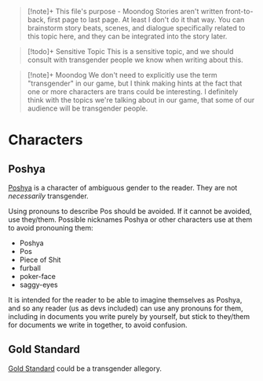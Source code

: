 >[!note]+ This file's purpose - Moondog
> Stories aren't written front-to-back, first page to last page. At least I don't do it that way. You can brainstorm story beats, scenes, and dialogue specifically related to this topic here, and they can be integrated into the story later.

>[!todo]+ Sensitive Topic
>This is a sensitive topic, and we should consult with transgender people we know when writing about this.

>[!note]+ Moondog
>We don't need to explicitly use the term "transgender" in our game, but I think making hints at the fact that one or more characters are trans could be interesting. I definitely think with the topics we're talking about in our game, that some of our audience will be transgender people. 

# Characters

## Poshya
[Poshya](Poshya.md) is a character of ambiguous gender to the reader. They are not *necessarily* transgender.

Using pronouns to describe Pos should be avoided. If it cannot be avoided, use they/them.
Possible nicknames Poshya or other characters use at them to avoid pronouning them:
- Poshya
- Pos
- Piece of Shit
- furball
- poker-face
- saggy-eyes

It is intended for the reader to be able to imagine themselves as Poshya, and so any reader (us as devs included) can use any pronouns for them, including in documents you write purely by yourself, but stick to they/them for documents we write in together, to avoid confusion. 
## Gold Standard
[Gold Standard](Gold%20Standard.md) could be a transgender allegory. 